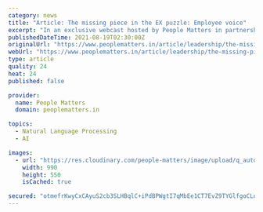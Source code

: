 ```yaml
---
category: news
title: "Article: The missing piece in the EX puzzle: Employee voice"
excerpt: "In an exclusive webcast hosted by People Matters in partnership with Keka industry leaders discussed the relevance of employee voice in workplace reforms post 2020 transparency in decision making with"
publishedDateTime: 2021-08-19T02:30:00Z
originalUrl: "https://www.peoplematters.in/article/leadership/the-missing-piece-in-the-ex-puzzle-employee-voice-30475"
webUrl: "https://www.peoplematters.in/article/leadership/the-missing-piece-in-the-ex-puzzle-employee-voice-30475"
type: article
quality: 24
heat: 24
published: false

provider:
  name: People Matters
  domain: peoplematters.in

topics:
  - Natural Language Processing
  - AI

images:
  - url: "https://res.cloudinary.com/people-matters/image/upload/q_auto,f_auto,w_990,h_550,c_fill/v1627985347/ad-lfsb5veh.png"
    width: 990
    height: 550
    isCached: true

secured: "otmefrKwyCxCAyuS2cb3SLHBqlC+iPdBPWgtI7qMbEe1CT7EvZ9TYGlfgoCLoBDaplRcrrxYABmg4oaEJ+uY06Cb1GGp3C/5MmiWg0gLWSbXIvYbJQmklPS4INGjjKu5s7jFjVn+8rfoeWpu9V2MLVgEXrtGVggIivoDNd4g4UB9cPndv85Ast3ECIrsAoa4dMxp6A4h/cTQnu57mJtwEjQT74hnPh0/o2RxPNbW3/bgkI0+H1jiGzV0AHsCKQPEGp6xqNoFevfxicC1Q/+FYEXgTjZg9aFzm6k9E98r+cbtcNaacYiSyq/oRpfo4DU9ic3zbQRDU2Qw1J/AcoGTNR1G1aqiT2Y3fpvh1Bbq2y8=;cNGk/tAgPo0WFr196kOCmw=="
---
```


